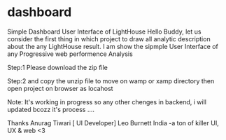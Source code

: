 # dashboard
Simple Dashboard User Interface of LightHouse
Hello Buddy,
let us consider the first thing in which project to draw all analytic description about the any LightHouse result.
I am show the sipmple User Interface of any Progressive web performence Analysis

Step:1
   Please download the zip file

Step:2
   and copy the unzip file to move on wamp or xamp directory then open project on browser as locahost
   
Note: It's working in progress so any other chenges in backend, i will updated bcozz it's process ....

Thanks
Anurag Tiwari [ UI Developer]
Leo Burnett India
-a ton of killer UI, UX & web <3
